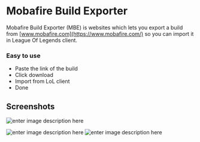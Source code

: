 # Mobafire Build Exporter

Mobafire Build Exporter (MBE) is websites which lets you export a build from [www.mobafire.com](https://www.mobafire.com/) so you can import it in League Of Legends client.


### Easy to use
 - Paste the link of the build
 - Click download
 - Import from LoL client
 - Done

## Screenshots
![enter image description here](https://i.imgur.com/w6gLUJG.png)

![enter image description here](https://i.imgur.com/Kzd5nsx.png)
![enter image description here](https://i.imgur.com/KPjTpUh.png)
